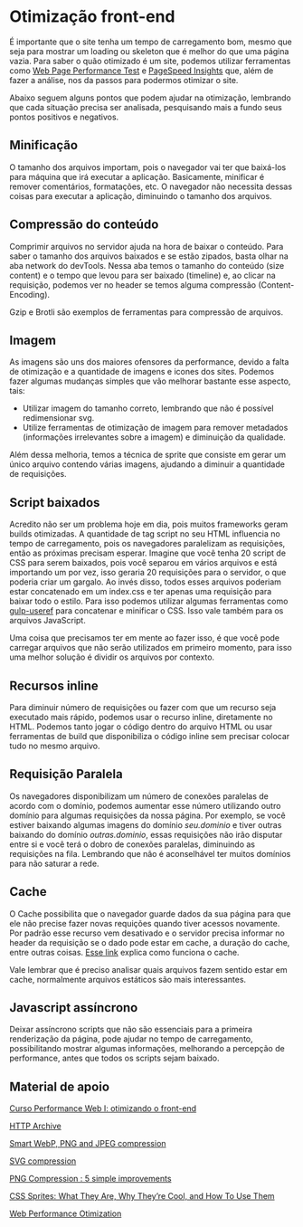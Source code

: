 # Otimização front-end

É importante que o site tenha um tempo de carregamento bom, mesmo que seja para mostrar um loading ou skeleton que é melhor do que uma página vazia. Para saber o quão otimizado é um site, podemos utilizar ferramentas como [Web Page Performance Test](https://www.webpagetest.org/) e [PageSpeed Insights](https://pagespeed.web.dev/?utm_source=psi&utm_medium=redirect&hl=pt-br) que, além de fazer a análise, nos da passos para podermos otimizar o site.

Abaixo seguem alguns pontos que podem ajudar na otimização, lembrando que cada situação precisa ser analisada, pesquisando mais a fundo seus pontos positivos e negativos.

## Minificação

O tamanho dos arquivos importam, pois o navegador vai ter que baixá-los para máquina que irá executar a aplicação. Basicamente, minificar é remover comentários, formatações, etc. O navegador não necessita dessas coisas para executar a aplicação, diminuindo o tamanho dos arquivos.

## Compressão do conteúdo

Comprimir arquivos no servidor ajuda na hora de baixar o conteúdo. Para saber o tamanho dos arquivos baixados e se estão zipados, basta olhar na aba network do devTools. Nessa aba temos o tamanho do conteúdo (size content) e o tempo que levou para ser baixado (timeline) e, ao clicar na requisição, podemos ver no header se temos alguma compressão (Content-Encoding).

Gzip e Brotli são exemplos de ferramentas para compressão de arquivos.

## Imagem

As imagens são uns dos maiores ofensores da performance, devido a falta de otimização e a quantidade de imagens e icones dos sites. Podemos fazer algumas mudanças simples que vão melhorar bastante esse aspecto, tais:

- Utilizar imagem do tamanho correto, lembrando que não é possível redimensionar svg.
- Utilize ferramentas de otimização de imagem para remover metadados (informações irrelevantes sobre a imagem) e diminuição da qualidade.

Além dessa melhoria, temos a técnica de sprite que consiste em gerar um único arquivo contendo várias imagens, ajudando a diminuir a quantidade de requisições.

## Script baixados

Acredito não ser um problema hoje em dia, pois muitos frameworks geram builds otimizadas. A quantidade de tag script no seu HTML influencia no tempo de carregamento, pois os navegadores paralelizam as requisições, então as próximas precisam esperar. Imagine que você tenha 20 script de CSS para serem baixados, pois você separou em vários arquivos e está importando um por vez, isso geraria 20 requisições para o servidor, o que poderia criar um gargalo. Ao invés disso, todos esses arquivos poderiam estar concatenado em um index.css e ter apenas uma requisição para baixar todo o estilo. Para isso podemos utilizar algumas ferramentas como [gulp-useref](https://github.com/jonkemp/gulp-useref) para concatenar e minificar o CSS. Isso vale também para os arquivos JavaScript.

Uma coisa que precisamos ter em mente ao fazer isso, é que você pode carregar arquivos que não serão utilizados em primeiro momento, para isso uma melhor solução é dividir os arquivos por contexto.

## Recursos inline

Para diminuir número de requisições ou fazer com que um recurso seja executado mais rápido, podemos usar o recurso inline, diretamente no HTML. Podemos tanto jogar o código dentro do arquivo HTML ou usar ferramentas de build que disponibiliza o código inline sem precisar colocar tudo no mesmo arquivo.

## Requisição Paralela

Os navegadores disponibilizam um número de conexões paralelas de acordo com o domínio, podemos aumentar esse número utilizando outro domínio para algumas requisições da nossa página. Por exemplo, se você estiver baixando algumas imagens do domínio <i>seu.dominio</i> e tiver outras baixando do domínio <i>outras.dominio</i>, essas requisições não irão disputar entre si e você terá o dobro de conexões paralelas, diminuindo as requisições na fila. Lembrando que não é aconselhável ter muitos domínios para não saturar a rede.

## Cache

O Cache possibilita que o navegador guarde dados da sua página para que ele não precise fazer novas requições quando tiver acessos novamente. Por padrão esse recurso vem desativado e o servidor precisa informar no header da requisição se o dado pode estar em cache, a duração do cache, entre outras coisas. [Esse link](https://developer.mozilla.org/en-US/docs/Web/HTTP/Caching) explica como funciona o cache.

Vale lembrar que é preciso analisar quais arquivos fazem sentido estar em cache, normalmente arquivos estáticos são mais interessantes.

##  Javascript assíncrono

Deixar assíncrono scripts que não são essenciais para a primeira renderização da página, pode ajudar no tempo de carregamento, possibilitando mostrar algumas informações, melhorando a percepção de performance, antes que todos os scripts sejam baixado.

## Material de apoio

[Curso Performance Web I: otimizando o front-end](https://www.alura.com.br/curso-online-otimizacao-performance-web)

[HTTP Archive](https://httparchive.org/)

[Smart WebP, PNG and JPEG compression](https://tinypng.com/)

[SVG compression](https://jakearchibald.github.io/svgomg/)

[PNG Compression : 5 simple improvements](http://mainroach.blogspot.com/2013/09/png-compression-5-simple-improvements.html)

[CSS Sprites: What They Are, Why They’re Cool, and How To Use Them](https://css-tricks.com/css-sprites/.)

[Web Performance Otimization](https://wpostats.com/)